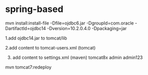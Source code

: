 # spring-based
mvn install:install-file -Dfile=ojdbc6.jar -DgroupId=com.oracle -DartifactId=ojdbc14 -Dversion=10.2.0.4.0 -Dpackaging=jar

1.add ojdbc14.jar to tomcat/lib

2.add content to tomcat-users.xml (tomcat)
    <role rolename="manager"/>
    <role rolename="admin"/>
    <role rolename="manager-gui"/>
    <role rolename="manager-script"/>
    <user username="admin" password="admin123" roles="manager-script,manager-gui,manager,admin"/>
</tomcat-users>

3. add content to settings.xml (maven)
	<server>
		<id>tomcat8x</id>
		<username>admin</username>
		<password>admin123</password>
	</server>
  </servers>


   mvn tomcat7:redeploy

